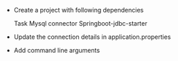 * Create a project with following dependencies   

	Task 
	Mysql connector 
	Springboot-jdbc-starter 
	
* Update the connection details in application.properties
* Add command line arguments